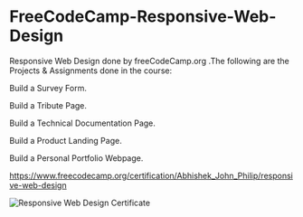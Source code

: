 # FreeCodeCamp-Responsive-Web-Design
Responsive Web Design done by freeCodeCamp.org .The following are the Projects & Assignments done in the course:

Build a Survey Form.

Build a Tribute Page.

Build a Technical Documentation Page.

Build a Product Landing Page.

Build a Personal Portfolio Webpage.

https://www.freecodecamp.org/certification/Abhishek_John_Philip/responsive-web-design

![Responsive Web Design Certificate](https://user-images.githubusercontent.com/66247691/221412297-1fb338c6-e148-4ef8-b18d-bf230cee2465.JPG)
